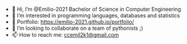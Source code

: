 - 👋 Hi, I’m @Emilio-2021 Bachelor of Science in Computer Engineering 
- 👀 I’m interested in programming languages, databases and statistics
- 🌱 Portfolio: https://emilio-2021.github.io/portfolio/
- 💞️ I’m looking to collaborate on a team of pythonists ;)
- 📫 How to reach me: ccemil2k1@gmail.com

<!---
Emilio-2021/Emilio-2021 is a ✨ special ✨ repository because its `README.md` (this file) appears on your GitHub profile.
You can click the Preview link to take a look at your changes.
--->
